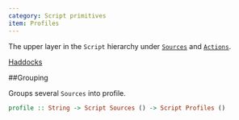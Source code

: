 ```yaml
---
category: Script primitives
item: Profiles
---
```


The upper layer in the `Script` hierarchy under [`Sources`][0] and [`Actions`][1].

[Haddocks][2]

##Grouping

Groups several `Sources` into profile.

```haskell
profile :: String -> Script Sources () -> Script Profiles ()
```

  [0]: /pages/script-primitives/sources.html
  [1]: /pages/script-primitives/actions.html
  [2]: http://biegunka.github.io/biegunka-core/Biegunka-Primitive.html#g:1
